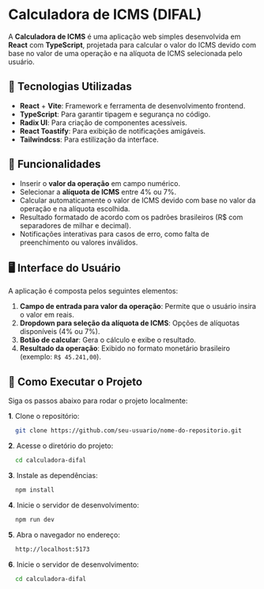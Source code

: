 # Calculadora de ICMS (DIFAL)

A **Calculadora de ICMS** é uma aplicação web simples desenvolvida em **React** com **TypeScript**, projetada para calcular o valor do ICMS devido com base no valor de uma operação e na alíquota de ICMS selecionada pelo usuário.

## 🚀 Tecnologias Utilizadas

- **React** + **Vite**: Framework e ferramenta de desenvolvimento frontend.
- **TypeScript**: Para garantir tipagem e segurança no código.
- **Radix UI**: Para criação de componentes acessíveis.
- **React Toastify**: Para exibição de notificações amigáveis.
- **Tailwindcss**: Para estilização da interface.

## 🧮 Funcionalidades

- Inserir o **valor da operação** em campo numérico.
- Selecionar a **alíquota de ICMS** entre 4% ou 7%.
- Calcular automaticamente o valor de ICMS devido com base no valor da operação e na alíquota escolhida.
- Resultado formatado de acordo com os padrões brasileiros (R$ com separadores de milhar e decimal).
- Notificações interativas para casos de erro, como falta de preenchimento ou valores inválidos.

## 🖥️ Interface do Usuário

A aplicação é composta pelos seguintes elementos:

1. **Campo de entrada para valor da operação**: Permite que o usuário insira o valor em reais.
2. **Dropdown para seleção da alíquota de ICMS**: Opções de alíquotas disponíveis (4% ou 7%).
3. **Botão de calcular**: Gera o cálculo e exibe o resultado.
4. **Resultado da operação**: Exibido no formato monetário brasileiro (exemplo: `R$ 45.241,00`).

## 🔧 Como Executar o Projeto

Siga os passos abaixo para rodar o projeto localmente:

**1**. Clone o repositório:
  ```bash
    git clone https://github.com/seu-usuario/nome-do-repositorio.git
  ```

**2**. Acesse o diretório do projeto:
  ```bash
    cd calculadora-difal
  ```

**3**. Instale as dependências:
  ```bash
    npm install
  ```

**4**. Inicie o servidor de desenvolvimento:
  ```bash
    npm run dev
  ```

**5**. Abra o navegador no endereço:
  ```bash
    http://localhost:5173
  ```
    
**6**. Inicie o servidor de desenvolvimento:
  ```bash
    cd calculadora-difal
  ```